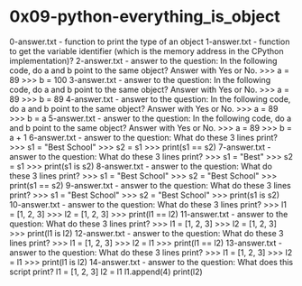 # 0x09-python-everything_is_object

0-answer.txt - function to print the type of an object
1-answer.txt - function to get the variable identifier (which is the memory address in the CPython implementation)?
2-answer.txt - answer to the question:
                    In the following code, do a and b point to the same object? Answer with Yes or No.
                        >>> a = 89
                        >>> b = 100
3-answer.txt - answer to the question:
                    In the following code, do a and b point to the same object? Answer with Yes or No.
                        >>> a = 89
                        >>> b = 89
4-answer.txt - answer to the question:
                    In the following code, do a and b point to the same object? Answer with Yes or No.
                        >>> a = 89
                        >>> b = a
5-answer.txt - answer to the question:
                    In the following code, do a and b point to the same object? Answer with Yes or No.
                        >>> a = 89
                        >>> b = a + 1
6-answer.txt - answer to the question:
                    What do these 3 lines print?
                        >>> s1 = "Best School"
                        >>> s2 = s1
                        >>> print(s1 == s2)
7-answer.txt - answer to the question:
                    What do these 3 lines print?
                        >>> s1 = "Best"
                        >>> s2 = s1
                        >>> print(s1 is s2)
8-answer.txt - answer to the question:
                    What do these 3 lines print?
                        >>> s1 = "Best School"
                        >>> s2 = "Best School"
                        >>> print(s1 == s2)
9-answer.txt - answer to the question:
                   What do these 3 lines print?
                        >>> s1 = "Best School"
                        >>> s2 = "Best School"
                        >>> print(s1 is s2)
10-answer.txt - answer to the question:
                   What do these 3 lines print?
                        >>> l1 = [1, 2, 3]
                        >>> l2 = [1, 2, 3] 
                        >>> print(l1 == l2)
11-answer.txt - answer to the question:
                    What do these 3 lines print?
                        >>> l1 = [1, 2, 3]
                        >>> l2 = [1, 2, 3] 
                        >>> print(l1 is l2)
12-answer.txt - answer to the question:
                    What do these 3 lines print?
                        >>> l1 = [1, 2, 3]
                        >>> l2 = l1
                        >>> print(l1 == l2)
13-answer.txt - answer to the question:
                    What do these 3 lines print?
                        >>> l1 = [1, 2, 3]
                        >>> l2 = l1
                        >>> print(l1 is l2)
14-answer.txt - answer to the question:
                    What does this script print?
                        l1 = [1, 2, 3]
                        l2 = l1
                        l1.append(4)
                        print(l2)

